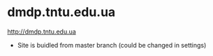 # dmdp.tntu.edu.ua
http://dmdp.tntu.edu.ua
- Site is buidled from master branch (could be changed in settings)
